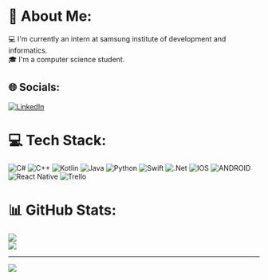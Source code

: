 
# 💫 About Me:
💻 I'm currently an intern at samsung institute of development and informatics.<br>🎓 I'm a computer science student.


## 🌐 Socials:
[![LinkedIn](https://img.shields.io/badge/LinkedIn-%230077B5.svg?logo=linkedin&logoColor=white)](https://www.linkedin.com/in/cristofer-silva-099b43215?lipi=urn%3Ali%3Apage%3Ad_flagship3_profile_view_base_contact_details%3BVgcvJ9MOQmOx0HofMjHl3A%3D%3D) 

# 💻 Tech Stack:
![C#](https://img.shields.io/badge/c%23-%23239120.svg?style=flat&logo=c-sharp&logoColor=white) ![C++](https://img.shields.io/badge/c++-%2300599C.svg?style=flat&logo=c%2B%2B&logoColor=white) ![Kotlin](https://img.shields.io/badge/kotlin-%230095D5.svg?style=flat&logo=kotlin&logoColor=white) ![Java](https://img.shields.io/badge/java-%23ED8B00.svg?style=flat&logo=java&logoColor=white) ![Python](https://img.shields.io/badge/python-3670A0?style=flat&logo=python&logoColor=ffdd54) ![Swift](https://img.shields.io/badge/swift-F54A2A?style=flat&logo=swift&logoColor=white) ![.Net](https://img.shields.io/badge/.NET-5C2D91?style=flat&logo=.net&logoColor=white) ![IOS](https://img.shields.io/badge/IOS-%2320232a.svg?style=flat&logo=apple&logoColor=white) ![ANDROID](https://img.shields.io/badge/android-%2320232a.svg?style=flat&logo=android&logoColor=%a4c639) ![React Native](https://img.shields.io/badge/react_native-%2320232a.svg?style=flat&logo=react&logoColor=%2361DAFB) ![Trello](https://img.shields.io/badge/Trello-%23026AA7.svg?style=flat&logo=Trello&logoColor=white)
# 📊 GitHub Stats:
![](https://github-readme-streak-stats.herokuapp.com/?user=CristoferSilva&theme=swift&hide_border=true)<br/>
![](https://github-readme-stats.vercel.app/api/top-langs/?username=CristoferSilva&theme=swift&hide_border=true&include_all_commits=true&count_private=true&layout=compact)

---
[![](https://visitcount.itsvg.in/api?id=CristoferSilva&icon=3&color=12)](https://visitcount.itsvg.in)

<!-- Proudly created with GPRM ( https://gprm.itsvg.in ) -->
